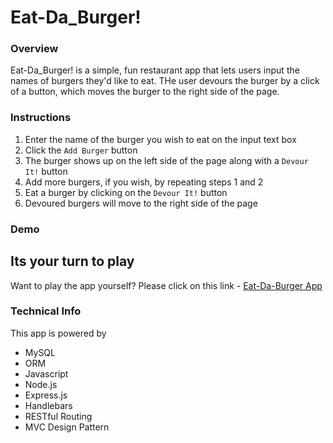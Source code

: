 # Eat-Da_Burger!

### Overview
Eat-Da_Burger! is a simple, fun restaurant app that lets users input the names of burgers they'd like to eat. THe user devours the burger by a click of a button, which moves the burger to the right side of the page.

### Instructions
1. Enter the name of the burger you wish to eat on the input text box
2. Click the `Add Burger` button
3. The burger shows up on the left side of the page along with a `Devour It!` button
4. Add more burgers, if you wish, by repeating steps 1 and 2
5. Eat a burger by clicking on the `Devour It!` button
6. Devoured burgers will move to the right side of the page

### Demo

## Its your turn to play
Want to play the app yourself? Please click on this link - 
[Eat-Da-Burger App](https://secure-thicket-28978.herokuapp.com/)

### Technical Info
This app is powered by
* MySQL
* ORM
* Javascript
* Node.js
* Express.js
* Handlebars
* RESTful Routing
* MVC Design Pattern

